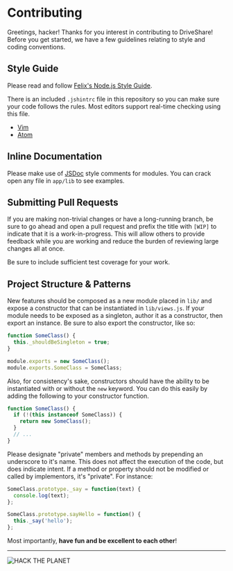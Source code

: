 Contributing
============

Greetings, hacker! Thanks for you interest in contributing to DriveShare!
Before you get started, we have a few guidelines relating to style and coding
conventions.

Style Guide
-----------

Please read and follow
[Felix's Node.js Style Guide](https://github.com/felixge/node-style-guide).

There is an included `.jshintrc` file in this repository so you can make sure
your code follows the rules. Most editors support real-time checking using this
file.

* [Vim](https://github.com/walm/jshint.vim)
* [Atom](https://atom.io/packages/atom-jshint)

Inline Documentation
--------------------

Please make use of [JSDoc](http://usejsdoc.org/) style comments for modules.
You can crack open any file in `app/lib` to see examples.

Submitting Pull Requests
------------------------

If you are making non-trivial changes or have a long-running branch, be sure to
go ahead and open a pull request and prefix the title with `[WIP]` to indicate
that it is a work-in-progress. This will allow others to provide feedback while
you are working and reduce the burden of reviewing large changes all at once.

Be sure to include sufficient test coverage for your work.

Project Structure & Patterns
----------------------------

New features should be composed as a new module placed in `lib/` and expose a
constructor that can be instantiated in `lib/views.js`. If your module needs to
be exposed as a singleton, author it as a constructor, then export an instance.
Be sure to also export the constructor, like so:

```js
function SomeClass() {
  this._shouldBeSingleton = true;
}

module.exports = new SomeClass();
module.exports.SomeClass = SomeClass;
```

Also, for consistency's sake, constructors should have the ability to be
instantiated with or without the `new` keyword. You can do this easily by
adding the following to your constructor function.

```js
function SomeClass() {
  if (!(this instanceof SomeClass)) {
    return new SomeClass();
  }
  // ...
}
```

Please designate "private" members and methods by prepending an underscore to
it's name. This does not affect the execution of the code, but does indicate
intent. If a method or property should not be modified or called by
implementors, it's "private". For instance:

```js
SomeClass.prototype._say = function(text) {
  console.log(text);
};

SomeClass.prototype.sayHello = function() {
  this._say('hello');
};
```

Most importantly, **have fun and be excellent to each other**!

---

![HACK THE PLANET](https://i.giphy.com/14kdiJUblbWBXy.gif)
